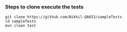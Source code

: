 
### Steps to clone execute the tests
```
git clone https://github.com/Nikhil-QA653/sampleTests
cd sampleTests
mvn clean test
```
